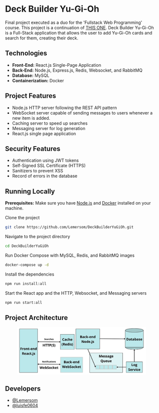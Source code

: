 
# Deck Builder Yu-Gi-Oh

Final project executed as a duo for the 'Fullstack Web Programming' course. This project is a continuation of [THIS ONE](https://github.com/Lemersom/CardsSearchYuGiOh). Deck Builder Yu-Gi-Oh is a Full-Stack application that allows the user to add Yu-Gi-Oh cards and search for them, creating their deck.

## Technologies
- **Front-End:** React.js Single-Page Application
- **Back-End:** Node.js, Express.js, Redis, Websocket, and RabbitMQ
- **Database:** MySQL
- **Containerization:** Docker

## Project Features

- Node.js HTTP server following the REST API pattern
- WebSocket server capable of sending messages to users whenever a new item is added. 
- Caching server to speed up searches
- Messaging server for log generation
- React.js single page application

## Security Features
- Authentication using JWT tokens
- Self-Signed SSL Certificate (HTTPS)
- Sanitizers to prevent XSS
- Record of errors in the database

## Running Locally

**Prerequisites:** Make sure you have [Node.js](https://nodejs.org/) and [Docker](https://www.docker.com/get-started/) installed on your machine.

Clone the project

```bash
git clone https://github.com/Lemersom/DeckBuilderYuGiOh.git
```

Navigate to the project directory

```bash
cd DeckBuilderYuGiOh
```

Run Docker Compose with MySQL, Redis, and RabbitMQ images

```bash
docker-compose up -d
```

Install the dependencies

```bash
npm run install:all
```

Start the React app and the HTTP, Websocket, and Messaging servers

```bash
npm run start:all
```

## Project Architecture

<figure>
  <img src="https://github.com/Lemersom/DeckBuilderYuGiOh/blob/main/screenshots/deckbuilderyugioh_architecture.jpg?raw=true" alt="Project Architecture">
</figure>  

## Developers

- [@Lemersom](https://github.com/Lemersom)
- [@luisfe0604](https://github.com/luisfe0604)
